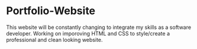 # Portfolio-Website
This website will be constantly changing to integrate my skills as a software developer. Working on imporoving HTML and CSS to style/create a professional and clean looking website.